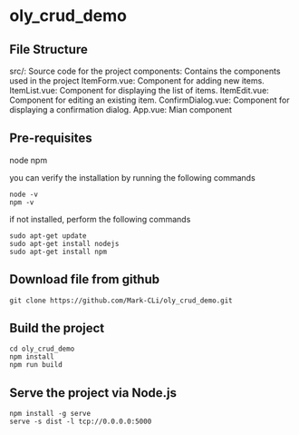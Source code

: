# oly_crud_demo

## File Structure
src/: Source code for the project
    components: Contains the components used in the project
        ItemForm.vue: Component for adding new items.
        ItemList.vue: Component for displaying the list of items.
        ItemEdit.vue: Component for editing an existing item.
        ConfirmDialog.vue: Component for displaying a confirmation dialog.
    App.vue: Mian component


## Pre-requisites
node
npm

you can verify the installation by running the following commands
```
node -v
npm -v
```
if not installed, perform the following commands
```
sudo apt-get update
sudo apt-get install nodejs
sudo apt-get install npm
```

## Download file from github
```
git clone https://github.com/Mark-CLi/oly_crud_demo.git
```

## Build the project
```
cd oly_crud_demo
npm install
npm run build
```

## Serve the project via Node.js
```
npm install -g serve
serve -s dist -l tcp://0.0.0.0:5000
```